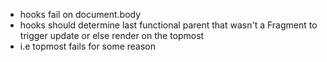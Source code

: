 - hooks fail on document.body
- hooks should determine last functional parent that wasn't a Fragment to trigger update or else render on the topmost
- i.e topmost fails for some reason

